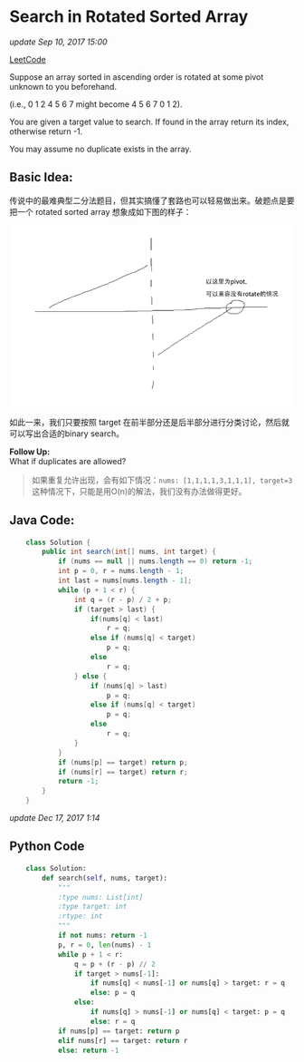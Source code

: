 # Search in Rotated Sorted Array

_update Sep 10, 2017 15:00_

[LeetCode](https://leetcode.com/problems/search-in-rotated-sorted-array/description/)

Suppose an array sorted in ascending order is rotated at some pivot unknown to you beforehand.

\(i.e., 0 1 2 4 5 6 7 might become 4 5 6 7 0 1 2\).

You are given a target value to search. If found in the array return its index, otherwise return -1.

You may assume no duplicate exists in the array.

## Basic Idea:

传说中的最难典型二分法题目，但其实搞懂了套路也可以轻易做出来。破题点是要把一个 rotated sorted array 想象成如下图的样子：  
  
 ![](../../.gitbook/assets/Screen%20Shot%202017-09-10%20at%203.05.50%20PM%20%281%29.png)   


如此一来，我们只要按照 target 在前半部分还是后半部分进行分类讨论，然后就可以写出合适的binary search。

**Follow Up:**  
What if duplicates are allowed?

> 如果重复允许出现，会有如下情况：`nums: [1,1,1,1,3,1,1,1], target=3` 这种情况下，只能是用O\(n\)的解法，我们没有办法做得更好。

## Java Code:

```java
    class Solution {
        public int search(int[] nums, int target) {
            if (nums == null || nums.length == 0) return -1;
            int p = 0, r = nums.length - 1;
            int last = nums[nums.length - 1];
            while (p + 1 < r) {
                int q = (r - p) / 2 + p;
                if (target > last) {
                    if(nums[q] < last) 
                        r = q;
                    else if (nums[q] < target) 
                        p = q;
                    else
                        r = q;
                } else {
                    if (nums[q] > last) 
                        p = q;
                    else if (nums[q] < target) 
                        p = q;
                    else
                        r = q;
                }
            }
            if (nums[p] == target) return p;
            if (nums[r] == target) return r;
            return -1;
        }
    }
```

_update Dec 17, 2017 1:14_

## Python Code

```python
    class Solution:
        def search(self, nums, target):
            """
            :type nums: List[int]
            :type target: int
            :rtype: int
            """
            if not nums: return -1
            p, r = 0, len(nums) - 1
            while p + 1 < r:
                q = p + (r - p) // 2
                if target > nums[-1]:
                    if nums[q] < nums[-1] or nums[q] > target: r = q
                    else: p = q
                else:
                    if nums[q] > nums[-1] or nums[q] < target: p = q
                    else: r = q
            if nums[p] == target: return p
            elif nums[r] == target: return r
            else: return -1
```

